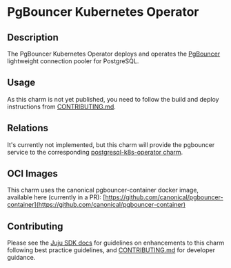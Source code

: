 # PgBouncer Kubernetes Operator

## Description

The PgBouncer Kubernetes Operator deploys and operates the [PgBouncer](https://www.pgbouncer.org) lightweight connection pooler for PostgreSQL.

## Usage

As this charm is not yet published, you need to follow the build and deploy instructions from [CONTRIBUTING.md](CONTRIBUTING.md).

## Relations

It's currently not implemented, but this charm will provide the pgbouncer service to the corresponding [postgresql-k8s-operator charm](https://github.com/canonical/postgresql-k8s-operator).

## OCI Images

This charm uses the canonical pgbouncer-container docker image, available here (currently in a PR): [https://github.com/canonical/pgbouncer-container](https://github.com/canonical/pgbouncer-container)

## Contributing

Please see the [Juju SDK docs](https://juju.is/docs/sdk) for guidelines
on enhancements to this charm following best practice guidelines, and
[CONTRIBUTING.md](./CONTRIBUTING.md) for developer guidance.
